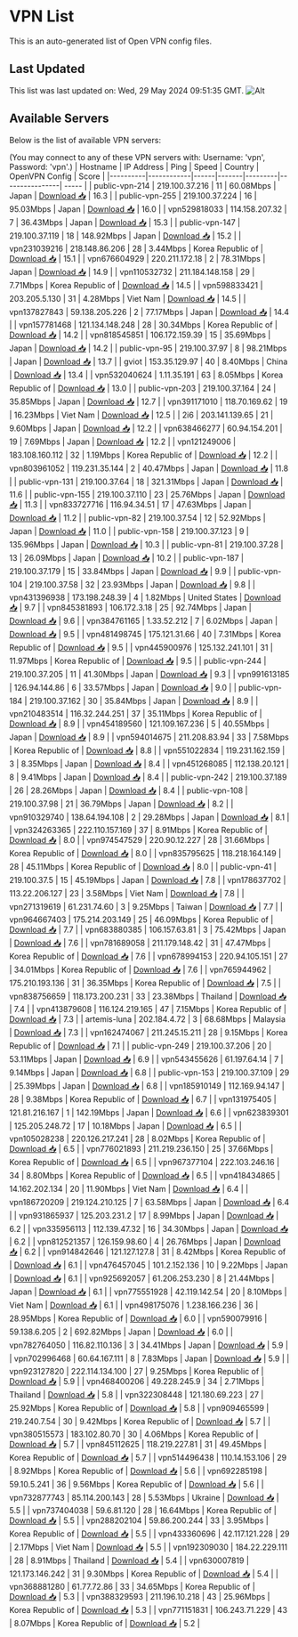 # VPN List

This is an auto-generated list of Open VPN config files.

## Last Updated

This list was last updated on: Wed, 29 May 2024 09:51:35 GMT.
![Alt](https://repobeats.axiom.co/api/embed/186b98318ef1479477931607c1ad7d823f12451f.svg "Repobeats analytics image")

## Available Servers

Below is the list of available VPN servers:

(You may connect to any of these VPN servers with: Username: 'vpn', Password: 'vpn'.)
| Hostname | IP Address | Ping | Speed | Country | OpenVPN Config | Score |
|----------|------------|------|-------|---------|----------------| ----- |
| public-vpn-214 | 219.100.37.216 | 11 | 60.08Mbps | Japan | [Download 📥](./configs/server_0_JP.ovpn) | 16.3 |
| public-vpn-255 | 219.100.37.224 | 16 | 95.03Mbps | Japan | [Download 📥](./configs/server_1_JP.ovpn) | 16.0 |
| vpn529818033 | 114.158.207.32 | 7 | 36.43Mbps | Japan | [Download 📥](./configs/server_2_JP.ovpn) | 15.3 |
| public-vpn-147 | 219.100.37.119 | 18 | 148.92Mbps | Japan | [Download 📥](./configs/server_3_JP.ovpn) | 15.2 |
| vpn231039216 | 218.148.86.206 | 28 | 3.44Mbps | Korea Republic of | [Download 📥](./configs/server_4_KR.ovpn) | 15.1 |
| vpn676604929 | 220.211.172.18 | 2 | 78.31Mbps | Japan | [Download 📥](./configs/server_5_JP.ovpn) | 14.9 |
| vpn110532732 | 211.184.148.158 | 29 | 7.71Mbps | Korea Republic of | [Download 📥](./configs/server_6_KR.ovpn) | 14.5 |
| vpn598833421 | 203.205.5.130 | 31 | 4.28Mbps | Viet Nam | [Download 📥](./configs/server_7_VN.ovpn) | 14.5 |
| vpn137827843 | 59.138.205.226 | 2 | 77.17Mbps | Japan | [Download 📥](./configs/server_8_JP.ovpn) | 14.4 |
| vpn157781468 | 121.134.148.248 | 28 | 30.34Mbps | Korea Republic of | [Download 📥](./configs/server_9_KR.ovpn) | 14.2 |
| vpn818545851 | 106.172.159.39 | 15 | 35.69Mbps | Japan | [Download 📥](./configs/server_10_JP.ovpn) | 14.2 |
| public-vpn-95 | 219.100.37.97 | 8 | 98.21Mbps | Japan | [Download 📥](./configs/server_11_JP.ovpn) | 13.7 |
| gviot | 153.35.129.97 | 40 | 8.40Mbps | China | [Download 📥](./configs/server_12_CN.ovpn) | 13.4 |
| vpn532040624 | 1.11.35.191 | 63 | 8.05Mbps | Korea Republic of | [Download 📥](./configs/server_13_KR.ovpn) | 13.0 |
| public-vpn-203 | 219.100.37.164 | 24 | 35.85Mbps | Japan | [Download 📥](./configs/server_14_JP.ovpn) | 12.7 |
| vpn391171010 | 118.70.169.62 | 19 | 16.23Mbps | Viet Nam | [Download 📥](./configs/server_15_VN.ovpn) | 12.5 |
| 2i6 | 203.141.139.65 | 21 | 9.60Mbps | Japan | [Download 📥](./configs/server_16_JP.ovpn) | 12.2 |
| vpn638466277 | 60.94.154.201 | 19 | 7.69Mbps | Japan | [Download 📥](./configs/server_17_JP.ovpn) | 12.2 |
| vpn121249006 | 183.108.160.112 | 32 | 1.19Mbps | Korea Republic of | [Download 📥](./configs/server_18_KR.ovpn) | 12.2 |
| vpn803961052 | 119.231.35.144 | 2 | 40.47Mbps | Japan | [Download 📥](./configs/server_19_JP.ovpn) | 11.8 |
| public-vpn-131 | 219.100.37.64 | 18 | 321.31Mbps | Japan | [Download 📥](./configs/server_20_JP.ovpn) | 11.6 |
| public-vpn-155 | 219.100.37.110 | 23 | 25.76Mbps | Japan | [Download 📥](./configs/server_21_JP.ovpn) | 11.3 |
| vpn833727716 | 116.94.34.51 | 17 | 47.63Mbps | Japan | [Download 📥](./configs/server_22_JP.ovpn) | 11.2 |
| public-vpn-82 | 219.100.37.54 | 12 | 52.92Mbps | Japan | [Download 📥](./configs/server_23_JP.ovpn) | 11.0 |
| public-vpn-158 | 219.100.37.123 | 9 | 135.96Mbps | Japan | [Download 📥](./configs/server_24_JP.ovpn) | 10.3 |
| public-vpn-81 | 219.100.37.28 | 13 | 26.09Mbps | Japan | [Download 📥](./configs/server_25_JP.ovpn) | 10.2 |
| public-vpn-187 | 219.100.37.179 | 15 | 33.84Mbps | Japan | [Download 📥](./configs/server_26_JP.ovpn) | 9.9 |
| public-vpn-104 | 219.100.37.58 | 32 | 23.93Mbps | Japan | [Download 📥](./configs/server_27_JP.ovpn) | 9.8 |
| vpn431396938 | 173.198.248.39 | 4 | 1.82Mbps | United States | [Download 📥](./configs/server_28_US.ovpn) | 9.7 |
| vpn845381893 | 106.172.3.18 | 25 | 92.74Mbps | Japan | [Download 📥](./configs/server_29_JP.ovpn) | 9.6 |
| vpn384761165 | 1.33.52.212 | 7 | 6.02Mbps | Japan | [Download 📥](./configs/server_30_JP.ovpn) | 9.5 |
| vpn481498745 | 175.121.31.66 | 40 | 7.31Mbps | Korea Republic of | [Download 📥](./configs/server_31_KR.ovpn) | 9.5 |
| vpn445900976 | 125.132.241.101 | 31 | 11.97Mbps | Korea Republic of | [Download 📥](./configs/server_32_KR.ovpn) | 9.5 |
| public-vpn-244 | 219.100.37.205 | 11 | 41.30Mbps | Japan | [Download 📥](./configs/server_33_JP.ovpn) | 9.3 |
| vpn991613185 | 126.94.144.86 | 6 | 33.57Mbps | Japan | [Download 📥](./configs/server_34_JP.ovpn) | 9.0 |
| public-vpn-184 | 219.100.37.162 | 30 | 35.84Mbps | Japan | [Download 📥](./configs/server_35_JP.ovpn) | 8.9 |
| vpn210483514 | 116.32.244.251 | 37 | 35.11Mbps | Korea Republic of | [Download 📥](./configs/server_36_KR.ovpn) | 8.9 |
| vpn454189560 | 121.109.167.236 | 5 | 40.55Mbps | Japan | [Download 📥](./configs/server_37_JP.ovpn) | 8.9 |
| vpn594014675 | 211.208.83.94 | 33 | 7.58Mbps | Korea Republic of | [Download 📥](./configs/server_38_KR.ovpn) | 8.8 |
| vpn551022834 | 119.231.162.159 | 3 | 8.35Mbps | Japan | [Download 📥](./configs/server_39_JP.ovpn) | 8.4 |
| vpn451268085 | 112.138.20.121 | 8 | 9.41Mbps | Japan | [Download 📥](./configs/server_40_JP.ovpn) | 8.4 |
| public-vpn-242 | 219.100.37.189 | 26 | 28.26Mbps | Japan | [Download 📥](./configs/server_41_JP.ovpn) | 8.4 |
| public-vpn-108 | 219.100.37.98 | 21 | 36.79Mbps | Japan | [Download 📥](./configs/server_42_JP.ovpn) | 8.2 |
| vpn910329740 | 138.64.194.108 | 2 | 29.28Mbps | Japan | [Download 📥](./configs/server_43_JP.ovpn) | 8.1 |
| vpn324263365 | 222.110.157.169 | 37 | 8.91Mbps | Korea Republic of | [Download 📥](./configs/server_44_KR.ovpn) | 8.0 |
| vpn974547529 | 220.90.12.227 | 28 | 31.66Mbps | Korea Republic of | [Download 📥](./configs/server_45_KR.ovpn) | 8.0 |
| vpn835795625 | 118.218.164.149 | 28 | 45.11Mbps | Korea Republic of | [Download 📥](./configs/server_46_KR.ovpn) | 8.0 |
| public-vpn-41 | 219.100.37.5 | 15 | 45.19Mbps | Japan | [Download 📥](./configs/server_47_JP.ovpn) | 7.8 |
| vpn178637702 | 113.22.206.127 | 23 | 3.58Mbps | Viet Nam | [Download 📥](./configs/server_48_VN.ovpn) | 7.8 |
| vpn271319619 | 61.231.74.60 | 3 | 9.25Mbps | Taiwan | [Download 📥](./configs/server_49_TW.ovpn) | 7.7 |
| vpn964667403 | 175.214.203.149 | 25 | 46.09Mbps | Korea Republic of | [Download 📥](./configs/server_50_KR.ovpn) | 7.7 |
| vpn683880385 | 106.157.63.81 | 3 | 75.42Mbps | Japan | [Download 📥](./configs/server_51_JP.ovpn) | 7.6 |
| vpn781689058 | 211.179.148.42 | 31 | 47.47Mbps | Korea Republic of | [Download 📥](./configs/server_52_KR.ovpn) | 7.6 |
| vpn678994153 | 220.94.105.151 | 27 | 34.01Mbps | Korea Republic of | [Download 📥](./configs/server_53_KR.ovpn) | 7.6 |
| vpn765944962 | 175.210.193.136 | 31 | 36.35Mbps | Korea Republic of | [Download 📥](./configs/server_54_KR.ovpn) | 7.5 |
| vpn838756659 | 118.173.200.231 | 33 | 23.38Mbps | Thailand | [Download 📥](./configs/server_55_TH.ovpn) | 7.4 |
| vpn413879608 | 116.124.219.165 | 47 | 7.15Mbps | Korea Republic of | [Download 📥](./configs/server_56_KR.ovpn) | 7.3 |
| artemis-luna | 202.184.4.72 | 3 | 68.68Mbps | Malaysia | [Download 📥](./configs/server_57_MY.ovpn) | 7.3 |
| vpn162474067 | 211.245.15.211 | 28 | 9.15Mbps | Korea Republic of | [Download 📥](./configs/server_58_KR.ovpn) | 7.1 |
| public-vpn-249 | 219.100.37.206 | 20 | 53.11Mbps | Japan | [Download 📥](./configs/server_59_JP.ovpn) | 6.9 |
| vpn543455626 | 61.197.64.14 | 7 | 9.14Mbps | Japan | [Download 📥](./configs/server_60_JP.ovpn) | 6.8 |
| public-vpn-153 | 219.100.37.109 | 29 | 25.39Mbps | Japan | [Download 📥](./configs/server_61_JP.ovpn) | 6.8 |
| vpn185910149 | 112.169.94.147 | 28 | 9.38Mbps | Korea Republic of | [Download 📥](./configs/server_62_KR.ovpn) | 6.7 |
| vpn131975405 | 121.81.216.167 | 1 | 142.19Mbps | Japan | [Download 📥](./configs/server_63_JP.ovpn) | 6.6 |
| vpn623839301 | 125.205.248.72 | 17 | 10.18Mbps | Japan | [Download 📥](./configs/server_64_JP.ovpn) | 6.5 |
| vpn105028238 | 220.126.217.241 | 28 | 8.02Mbps | Korea Republic of | [Download 📥](./configs/server_65_KR.ovpn) | 6.5 |
| vpn776021893 | 211.219.236.150 | 25 | 37.66Mbps | Korea Republic of | [Download 📥](./configs/server_66_KR.ovpn) | 6.5 |
| vpn967377104 | 222.103.246.16 | 34 | 8.80Mbps | Korea Republic of | [Download 📥](./configs/server_67_KR.ovpn) | 6.5 |
| vpn418434865 | 14.162.202.134 | 20 | 11.90Mbps | Viet Nam | [Download 📥](./configs/server_68_VN.ovpn) | 6.4 |
| vpn186720209 | 219.124.210.125 | 7 | 63.58Mbps | Japan | [Download 📥](./configs/server_69_JP.ovpn) | 6.4 |
| vpn931865937 | 125.203.231.2 | 17 | 8.99Mbps | Japan | [Download 📥](./configs/server_70_JP.ovpn) | 6.2 |
| vpn335956113 | 112.139.47.32 | 16 | 34.30Mbps | Japan | [Download 📥](./configs/server_71_JP.ovpn) | 6.2 |
| vpn812521357 | 126.159.98.60 | 4 | 26.76Mbps | Japan | [Download 📥](./configs/server_72_JP.ovpn) | 6.2 |
| vpn914842646 | 121.127.127.8 | 31 | 8.42Mbps | Korea Republic of | [Download 📥](./configs/server_73_KR.ovpn) | 6.1 |
| vpn476457045 | 101.2.152.136 | 10 | 9.22Mbps | Japan | [Download 📥](./configs/server_74_JP.ovpn) | 6.1 |
| vpn925692057 | 61.206.253.230 | 8 | 21.44Mbps | Japan | [Download 📥](./configs/server_75_JP.ovpn) | 6.1 |
| vpn775551928 | 42.119.142.54 | 20 | 8.10Mbps | Viet Nam | [Download 📥](./configs/server_76_VN.ovpn) | 6.1 |
| vpn498175076 | 1.238.166.236 | 36 | 28.95Mbps | Korea Republic of | [Download 📥](./configs/server_77_KR.ovpn) | 6.0 |
| vpn590079916 | 59.138.6.205 | 2 | 692.82Mbps | Japan | [Download 📥](./configs/server_78_JP.ovpn) | 6.0 |
| vpn782764050 | 116.82.110.136 | 3 | 34.41Mbps | Japan | [Download 📥](./configs/server_79_JP.ovpn) | 5.9 |
| vpn702996468 | 60.64.167.111 | 8 | 7.83Mbps | Japan | [Download 📥](./configs/server_80_JP.ovpn) | 5.9 |
| vpn923127820 | 222.114.134.100 | 27 | 9.25Mbps | Korea Republic of | [Download 📥](./configs/server_81_KR.ovpn) | 5.9 |
| vpn468400206 | 49.228.245.9 | 34 | 2.71Mbps | Thailand | [Download 📥](./configs/server_82_TH.ovpn) | 5.8 |
| vpn322308448 | 121.180.69.223 | 27 | 25.92Mbps | Korea Republic of | [Download 📥](./configs/server_83_KR.ovpn) | 5.8 |
| vpn909465599 | 219.240.7.54 | 30 | 9.42Mbps | Korea Republic of | [Download 📥](./configs/server_84_KR.ovpn) | 5.7 |
| vpn380515573 | 183.102.80.70 | 30 | 4.06Mbps | Korea Republic of | [Download 📥](./configs/server_85_KR.ovpn) | 5.7 |
| vpn845112625 | 118.219.227.81 | 31 | 49.45Mbps | Korea Republic of | [Download 📥](./configs/server_86_KR.ovpn) | 5.7 |
| vpn514496438 | 110.14.153.106 | 29 | 8.92Mbps | Korea Republic of | [Download 📥](./configs/server_87_KR.ovpn) | 5.6 |
| vpn692285198 | 59.10.5.241 | 36 | 9.56Mbps | Korea Republic of | [Download 📥](./configs/server_88_KR.ovpn) | 5.6 |
| vpn732877743 | 85.114.200.143 | 28 | 5.53Mbps | Ukraine | [Download 📥](./configs/server_89_UA.ovpn) | 5.5 |
| vpn737404038 | 59.6.81.120 | 28 | 16.64Mbps | Korea Republic of | [Download 📥](./configs/server_90_KR.ovpn) | 5.5 |
| vpn288202104 | 59.86.200.244 | 33 | 3.95Mbps | Korea Republic of | [Download 📥](./configs/server_91_KR.ovpn) | 5.5 |
| vpn433360696 | 42.117.121.228 | 29 | 2.17Mbps | Viet Nam | [Download 📥](./configs/server_92_VN.ovpn) | 5.5 |
| vpn192309030 | 184.22.229.111 | 28 | 8.91Mbps | Thailand | [Download 📥](./configs/server_93_TH.ovpn) | 5.4 |
| vpn630007819 | 121.173.146.242 | 31 | 9.30Mbps | Korea Republic of | [Download 📥](./configs/server_94_KR.ovpn) | 5.4 |
| vpn368881280 | 61.77.72.86 | 33 | 34.65Mbps | Korea Republic of | [Download 📥](./configs/server_95_KR.ovpn) | 5.3 |
| vpn388329593 | 211.196.10.218 | 43 | 25.96Mbps | Korea Republic of | [Download 📥](./configs/server_96_KR.ovpn) | 5.3 |
| vpn771151831 | 106.243.71.229 | 43 | 8.07Mbps | Korea Republic of | [Download 📥](./configs/server_97_KR.ovpn) | 5.2 |
